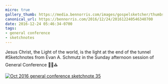 ```yaml
---
micro: true
gallery_thumb: https://media.bennorris.com/images/gospelsketcher/thumbs/oct-16-5-schmutz.jpg
canonical_url: https://bennorris.com/2016/12/24/201612240546340700
date: 2016-12-24 05:46:34-0700
tags:
- general conference
- sketchnotes
---
```


Jesus Christ, the Light of the world, is the light at the end of the tunnel
#Sketchnotes from Evan A. Schmutz in the Sunday afternoon session of General Conference ✍🏼⛪️

[![Oct 2016 general conference sketchnote 35](https://media.bennorris.com/images/gospelsketcher/general-conference/oct-2016/oct-16-5-schmutz.jpg)](https://media.bennorris.com/images/gospelsketcher/general-conference/oct-2016/oct-16-5-schmutz.jpg)
